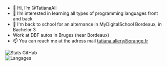 - 👋 Hi, I’m @TatianaAll
- 👀 I’m interested in learning all types of programming languages front and back
- 🌱 I'm back to school for an alternance in MyDigitalSchool Bordeaux, in Bachelor 3
- Work at DBF autos in Bruges (near Bordeaux)
- 📫 You can reach me at the adress mail tatiana.allery@orange.fr


![Stats GitHub](https://github-readme-stats.vercel.app/api?username=TatianaAll&show_icons=true&theme=tokyonight)  
![Langages](https://github-readme-stats.vercel.app/api/top-langs/?username=TatianaAll&layout=compact&theme=tokyonight)  

<!---
TatianaAll/TatianaAll is a ✨ special ✨ repository because its `README.md` (this file) appears on your GitHub profile.
You can click the Preview link to take a look at your changes.
--->
